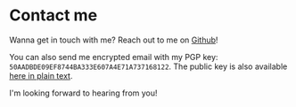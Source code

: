 # Contact me

Wanna get in touch with me? Reach out to me on [Github](https://github.com/vitorsonoki)!

You can also send me encrypted email with my PGP key: `50AADBDE09EF8744BA333E607A4E71A737168122`. The public key is also available [here in plain text](/static/key.txt).

I'm looking forward to hearing from you!
